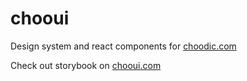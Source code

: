 # chooui
Design system and react components for [choodic.com](https://choodic.com/)

Check out storybook on [chooui.com](https://chooui.com/)
